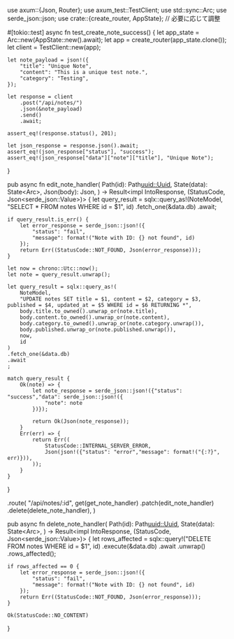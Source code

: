 use axum::{Json, Router};
use axum_test::TestClient;
use std::sync::Arc;
use serde_json::json;
use crate::{create_router, AppState};  // 必要に応じて調整

#[tokio::test]
async fn test_create_note_success() {
    let app_state = Arc::new(AppState::new().await);
    let app = create_router(app_state.clone());
    let client = TestClient::new(app);

    let note_payload = json!({
        "title": "Unique Note",
        "content": "This is a unique test note.",
        "category": "Testing",
    });

    let response = client
        .post("/api/notes/")
        .json(&note_payload)
        .send()
        .await;

    assert_eq!(response.status(), 201);

    let json_response = response.json().await;
    assert_eq!(json_response["status"], "success");
    assert_eq!(json_response["data"]["note"]["title"], "Unique Note");
}

pub async fn edit_note_handler(
    Path(id): Path<uuid::Uuid>,
    State(data): State<Arc<AppState>>,
    Json(body): Json<UpdateNoteSchema>,
) -> Result<impl IntoResponse, (StatusCode, Json<serde_json::Value>)> {
    let query_result = sqlx::query_as!(NoteModel, "SELECT * FROM notes WHERE id = $1", id)
        .fetch_one(&data.db)
        .await;

    if query_result.is_err() {
        let error_response = serde_json::json!({
            "status": "fail",
            "message": format!("Note with ID: {} not found", id)
        });
        return Err((StatusCode::NOT_FOUND, Json(error_response)));
    }

    let now = chrono::Utc::now();
    let note = query_result.unwrap();

    let query_result = sqlx::query_as!(
        NoteModel,
        "UPDATE notes SET title = $1, content = $2, category = $3, published = $4, updated_at = $5 WHERE id = $6 RETURNING *",
        body.title.to_owned().unwrap_or(note.title),
        body.content.to_owned().unwrap_or(note.content),
        body.category.to_owned().unwrap_or(note.category.unwrap()),
        body.published.unwrap_or(note.published.unwrap()),
        now,
        id
    )
    .fetch_one(&data.db)
    .await
    ;

    match query_result {
        Ok(note) => {
            let note_response = serde_json::json!({"status": "success","data": serde_json::json!({
                "note": note
            })});

            return Ok(Json(note_response));
        }
        Err(err) => {
            return Err((
                StatusCode::INTERNAL_SERVER_ERROR,
                Json(json!({"status": "error","message": format!("{:?}", err)})),
            ));
        }
    }
}

.route(
            "/api/notes/:id",
            get(get_note_handler)
                .patch(edit_note_handler)
                .delete(delete_note_handler),
        )

pub async fn delete_note_handler(
    Path(id): Path<uuid::Uuid>,
    State(data): State<Arc<AppState>>,
) -> Result<impl IntoResponse, (StatusCode, Json<serde_json::Value>)> {
    let rows_affected = sqlx::query!("DELETE FROM notes  WHERE id = $1", id)
        .execute(&data.db)
        .await
        .unwrap()
        .rows_affected();

    if rows_affected == 0 {
        let error_response = serde_json::json!({
            "status": "fail",
            "message": format!("Note with ID: {} not found", id)
        });
        return Err((StatusCode::NOT_FOUND, Json(error_response)));
    }

    Ok(StatusCode::NO_CONTENT)
}
